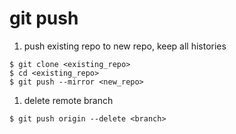 git push
===================

1. push existing repo to new repo, keep all histories

  ```shell
  $ git clone <existing_repo>
  $ cd <existing_repo>
  $ git push --mirror <new_repo>
  ```

1. delete remote branch

  ```shell
  $ git push origin --delete <branch>
  ```
